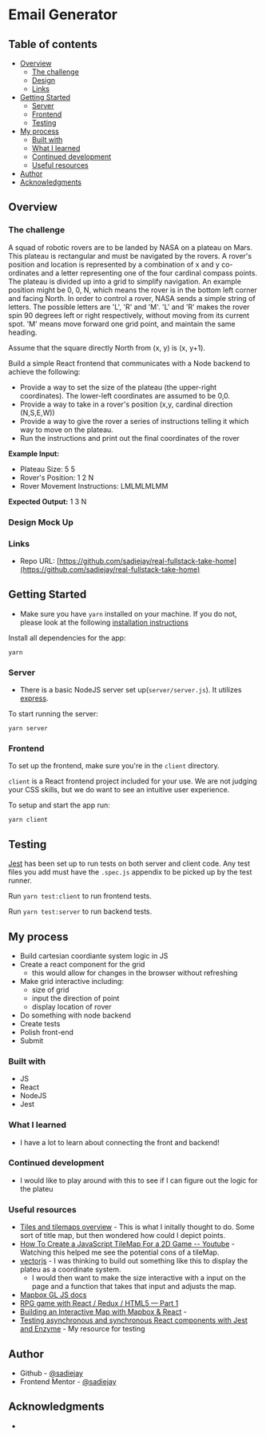 # Email Generator


## Table of contents

- [Overview](#overview)
  - [The challenge](#the-challenge)
  - [Design](#design-mock-up)
  - [Links](#links)
- [Getting Started](#)
  - [Server](#server)
  - [Frontend](#frontend)
  - [Testing](#testing)
- [My process](#my-process)
  - [Built with](#built-with)
  - [What I learned](#what-i-learned)
  - [Continued development](#continued-development)
  - [Useful resources](#useful-resources)
- [Author](#author)
- [Acknowledgments](#acknowledgments)


## Overview

### The challenge
A squad of robotic rovers are to be landed by NASA on a plateau on Mars. This plateau is rectangular and must be navigated by the rovers. A rover's position and location is represented by a combination of x and y co-ordinates and a letter representing one of the four cardinal compass points. The plateau is divided up into a grid to simplify navigation. An example position might be 0, 0, N, which means the rover is in the bottom left corner and facing North. In order to control a rover, NASA sends a simple string of letters. The possible letters are 'L', 'R' and 'M'. 'L' and 'R' makes the rover spin 90 degrees left or right respectively, without moving from its current spot. 'M' means move forward one grid point, and maintain the same heading.

Assume that the square directly North from (x, y) is (x, y+1).


Build a simple React frontend that communicates with a Node backend to achieve the following: 
- Provide a way to set the size of the plateau (the upper-right coordinates). The lower-left coordinates are assumed to be 0,0.
- Provide a way to take in a rover's position (x,y, cardinal direction (N,S,E,W))
- Provide a way to give the rover a series of instructions telling it which way to move on the plateau.
- Run the instructions and print out the final coordinates of the rover

**Example Input:**
- Plateau Size: 5 5
- Rover's Position: 1 2 N
- Rover Movement Instructions: LMLMLMLMM

**Expected Output:**
1 3 N

### Design Mock Up



### Links

- Repo URL: [https://github.com/sadiejay/real-fullstack-take-home](https://github.com/sadiejay/real-fullstack-take-home)


## Getting Started

- Make sure you have `yarn` installed on your machine. If you do not, please look at the following [installation instructions](https://classic.yarnpkg.com/en/docs/install/#mac-stable)

Install all dependencies for the app:
```
yarn
```

### Server

- There is a basic NodeJS server set up(`server/server.js`). It utilizes [express](https://expressjs.com/).

To start running the server:
```
yarn server
```

### Frontend
To set up the frontend, make sure you're in the `client` directory. 

`client` is a React frontend project included for your use. We are not judging your CSS skills, but we do want to see an intuitive user experience. 

To setup and start the app run:
```
yarn client
```


## Testing
[Jest](https://jestjs.io/docs/getting-started) has been set up to run tests on both server and client code. Any test files you add must have the `.spec.js` appendix to be picked up by the test runner. 

Run `yarn test:client` to run frontend tests.

Run `yarn test:server` to run backend tests.

## My process
- Build cartesian coordiante system logic in JS
- Create a react component for the grid
  - this would allow for changes in the browser without refreshing
- Make grid interactive including:
    - size of grid
    - input the direction of point
    - display location of rover
- Do something with node backend
- Create tests
- Polish front-end
- Submit

### Built with

- JS
- React
- NodeJS
- Jest


### What I learned
 - I have a lot to learn about connecting the front and backend!



### Continued development
- I would like to play around with this to see if I can figure out the logic for the plateu


### Useful resources

- [Tiles and tilemaps overview](https://developer.mozilla.org/en-US/docs/Games/Techniques/Tilemaps) - This is what I initally thought to do. Some sort of title map, but then wondered how could I depict points.
- [How To Create a JavaScript TileMap For a 2D Game --  Youtube](https://www.youtube.com/watch?v=KsLChm2MIQY) - Watching this helped me see the potential cons of a tileMap.
- [vectorjs](https://vectorjs.org/examples/cartesian-coordinate-system/) - I was thinking to build out something like this to display the plateu as a coordinate system.
  - I would then want to make the size interactive with a input on the page and a function that takes that input and adjusts the map.
- [Mapbox GL JS docs](https://docs.mapbox.com/mapbox-gl-js/style-spec/sources/#vector) 
- [RPG game with React / Redux / HTML5 — Part 1](https://levelup.gitconnected.com/rpg-game-with-react-redux-html5-part-1-build-a-tile-map-9144fd867830)
- [Building an Interactive Map with Mapbox & React](https://medium.com/geekculture/building-an-interactive-map-with-mapbox-react-f335384f4863) - 
- [Testing asynchronous and synchronous React components with Jest and Enzyme](https://medium.com/gitconnected/testing-asynchronous-and-synchronous-react-components-with-jest-and-enzyme-a979ab425aa1) - My resource for testing

## Author

- Github - [@sadiejay](https://github.com/sadiejay)
- Frontend Mentor - [@sadiejay](https://www.frontendmentor.io/profile/sadiejay)

## Acknowledgments

- 
